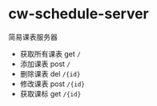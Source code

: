 # cw-schedule-server

简易课表服务器

- 获取所有课表 get `/`
- 添加课表 post `/`
- 删除课表 del `/{id}`
- 修改课表 post `/{id}`
- 获取课标 get `/{id}`
